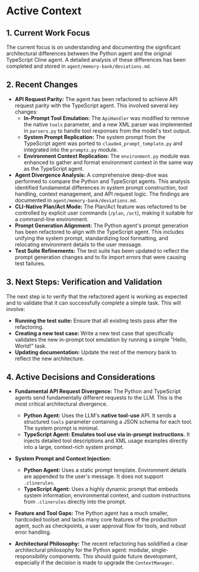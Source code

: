 # Active Context

## 1. Current Work Focus

The current focus is on understanding and documenting the significant architectural differences between the Python agent and the original TypeScript Cline agent. A detailed analysis of these differences has been completed and stored in `agent/memory-bank/deviations.md`.

## 2. Recent Changes

*   **API Request Parity:** The agent has been refactored to achieve API request parity with the TypeScript agent. This involved several key changes:
    *   **In-Prompt Tool Emulation:** The `ApiHandler` was modified to remove the native `tools` parameter, and a new XML parser was implemented in `parsers.py` to handle tool responses from the model's text output.
    *   **System Prompt Replication:** The system prompt from the TypeScript agent was ported to `claude4_prompt_template.py` and integrated into the `prompts.py` module.
    *   **Environment Context Replication:** The `environment.py` module was enhanced to gather and format environment context in the same way as the TypeScript agent.
*   **Agent Divergence Analysis:** A comprehensive deep-dive was performed to compare the Python and TypeScript agents. This analysis identified fundamental differences in system prompt construction, tool handling, context management, and API request logic. The findings are documented in `agent/memory-bank/deviations.md`.
*   **CLI-Native Plan/Act Mode:** The Plan/Act feature was refactored to be controlled by explicit user commands (`/plan`, `/act`), making it suitable for a command-line environment.
*   **Prompt Generation Alignment:** The Python agent's prompt generation has been refactored to align with the TypeScript agent. This includes unifying the system prompt, standardizing tool formatting, and relocating environment details to the user message.
*   **Test Suite Refinements:** The test suite has been updated to reflect the prompt generation changes and to fix import errors that were causing test failures.

## 3. Next Steps: Verification and Validation

The next step is to verify that the refactored agent is working as expected and to validate that it can successfully complete a simple task. This will involve:

*   **Running the test suite:** Ensure that all existing tests pass after the refactoring.
*   **Creating a new test case:** Write a new test case that specifically validates the new in-prompt tool emulation by running a simple "Hello, World!" task.
*   **Updating documentation:** Update the rest of the memory bank to reflect the new architecture.

## 4. Active Decisions and Considerations

*   **Fundamental API Request Divergence:** The Python and TypeScript agents send fundamentally different requests to the LLM. This is the most critical architectural divergence.
    *   **Python Agent:** Uses the LLM's **native tool-use** API. It sends a structured `tools` parameter containing a JSON schema for each tool. The system prompt is minimal.
    *   **TypeScript Agent:** **Emulates tool use via in-prompt instructions.** It injects detailed tool descriptions and XML usage examples directly into a large, context-rich system prompt.

*   **System Prompt and Context Injection:**
    *   **Python Agent:** Uses a static prompt template. Environment details are appended to the user's message. It does not support `.clinerules`.
    *   **TypeScript Agent:** Uses a highly dynamic prompt that embeds system information, environmental context, and custom instructions from `.clinerules` directly into the prompt.

*   **Feature and Tool Gaps:** The Python agent has a much smaller, hardcoded toolset and lacks many core features of the production agent, such as checkpoints, a user approval flow for tools, and robust error handling.

*   **Architectural Philosophy:** The recent refactoring has solidified a clear architectural philosophy for the Python agent: modular, single-responsibility components. This should guide future development, especially if the decision is made to upgrade the `ContextManager`.
